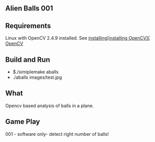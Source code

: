 Alien Balls 001
-------------

Requirements
-----
Linux with OpenCV 2.4.9 installed. See 
[installing[installing OpenCV]( OpenCV](http://docs.opencv.org/doc/tutorials/introduction/linux_install/linux_install.html#linux-installation)

Build and Run
----
- $./simiplemake aballs
- ./aballs images/test.jpg

What
------
Opencv based analysis of balls in a plane.

Game Play
---------
001 - software only- detect right number of balls!
